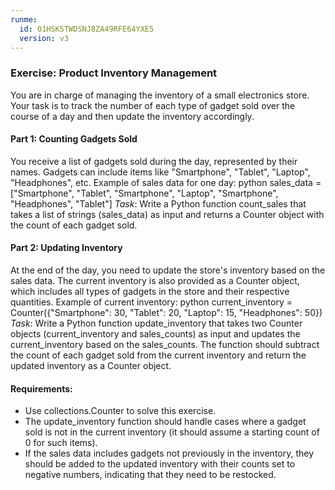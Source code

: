 ```yaml
---
runme:
  id: 01HSK5TWDSNJ8ZA49RFE64YXE5
  version: v3
---
```


### Exercise: Product Inventory Management
You are in charge of managing the inventory of a small electronics store. Your task is to track the number of each type of gadget sold over the course of a day and then update the inventory accordingly.
#### Part 1: Counting Gadgets Sold
You receive a list of gadgets sold during the day, represented by their names. Gadgets can include items like "Smartphone", "Tablet", "Laptop", "Headphones", etc.
Example of sales data for one day:
python
sales_data = ["Smartphone", "Tablet", "Smartphone", "Laptop", "Smartphone", "Headphones", "Tablet"]
*Task*: Write a Python function count_sales that takes a list of strings (sales_data) as input and returns a Counter object with the count of each gadget sold.
#### Part 2: Updating Inventory
At the end of the day, you need to update the store's inventory based on the sales data. The current inventory is also provided as a Counter object, which includes all types of gadgets in the store and their respective quantities.
Example of current inventory:
python
current_inventory = Counter({"Smartphone": 30, "Tablet": 20, "Laptop": 15, "Headphones": 50})
*Task*: Write a Python function update_inventory that takes two Counter objects (current_inventory and sales_counts) as input and updates the current_inventory based on the sales_counts. The function should subtract the count of each gadget sold from the current inventory and return the updated inventory as a Counter object.
#### Requirements:
- Use collections.Counter to solve this exercise.
- The update_inventory function should handle cases where a gadget sold is not in the current inventory (it should assume a starting count of 0 for such items).
- If the sales data includes gadgets not previously in the inventory, they should be added to the updated inventory with their counts set to negative numbers, indicating that they need to be restocked.
